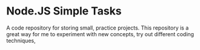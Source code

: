 # Node.JS Simple Tasks
A code repository for storing small, practice projects. This repository is a great way for me to experiment with new concepts, try out different coding techniques,
